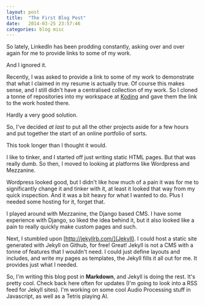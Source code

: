 ```yaml
---
layout: post
title:  "The First Blog Post"
date:   2014-03-25 23:57:46
categories: blog misc
---
```


So lately, LinkedIn has been prodding constantly, asking over and over again for me to provide links to some of my work.

And I ignored it.

Recently, I was asked to provide a link to some of my work to demonstrate that what I claimed in my resume is actually true. Of course this makes sense, and I still didn't have a centralised collection of my work. So I cloned a tonne of repositories into my workspace at [Koding](https://koding.com/) and gave them the link to the work hosted there.

Hardly a very good solution.

So, I've decided _at last_ to put all the other projects aside for a few hours and put together the start of an online portfolio of sorts.

This took longer than I thought it would.

I like to tinker, and I started off just writing static HTML pages. But that was really dumb.
So then, I moved to looking at platforms like Wordpress and Mezzanine.

Wordpress looked good, but I didn't like how much of a pain it was for me to significantly change it and tinker with it, at least it looked that way from my quick inspection. And it was a bit heavy for what I wanted to do. Plus I needed some hosting for it, forget that.

I played around with Mezzanine, the Django based CMS. I have some experience with Django, so liked the idea behind it, but it also looked like a pain to really quickly make custom pages and such.

Next, I stumbled upon [http://jekyllrb.com/](Jekyll). I could host a static site generated with Jekyll on Github, for free! Great!
Jekyll is not a CMS with a tonne of features that I wouldn't need. I could just define layouts and includes, and write my pages as templates, the Jekyll fills it all out for me. It provides just what I needed.

So, I'm writing this blog post in __Markdown__, and Jekyll is doing the rest. It's pretty cool. Check back here often for updates (I'm going to look into a RSS feed for Jekyll sites). I'm working on some cool Audio Processing stuff in Javascript, as well as a Tetris playing AI.